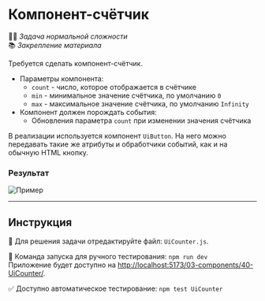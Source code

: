 # Компонент-счётчик

👷🏻 _Задача нормальной сложности_\
📚 _Закрепление материала_

<!--start_statement-->

Требуется сделать компонент-счётчик.

- Параметры компонента:
  - `count` - число, которое отображается в счётчике
  - `min` - минимальное значение счётчика, по умолчанию `0`
  - `max` - максимальное значение счётчика, по умолчанию `Infinity`
- Компонент должен порождать события:
  - Обновления параметра `count` при изменении значения счётчика

В реализации используется компонент `UiButton`. На него можно передавать такие же атрибуты и обработчики событий, как и
на обычную HTML кнопку.

### Результат

<img src="https://i.imgur.com/ZalBH0Y.gif" alt="Пример" />

<!--end_statement-->

---

## Инструкция

📝 Для решения задачи отредактируйте файл: `UiCounter.js`.

🚀 Команда запуска для ручного тестирования: `npm run dev`\
Приложение будет доступно на
[http://localhost:5173/03-components/40-UiCounter/](http://localhost:5173/03-components/40-UiCounter/).

✅ Доступно автоматическое тестирование: `npm test UiCounter`
